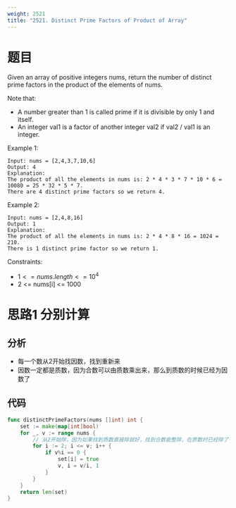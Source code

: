 ```yaml
---
weight: 2521
title: "2521. Distinct Prime Factors of Product of Array"
---
```


# 题目

Given an array of positive integers nums, return the number of distinct prime factors in the product of the elements of nums.

Note that:

- A number greater than 1 is called prime if it is divisible by only 1 and itself.
- An integer val1 is a factor of another integer val2 if val2 / val1 is an integer.

Example 1:

```
Input: nums = [2,4,3,7,10,6]
Output: 4
Explanation:
The product of all the elements in nums is: 2 * 4 * 3 * 7 * 10 * 6 = 10080 = 25 * 32 * 5 * 7.
There are 4 distinct prime factors so we return 4.
```

Example 2:

```
Input: nums = [2,4,8,16]
Output: 1
Explanation:
The product of all the elements in nums is: 2 * 4 * 8 * 16 = 1024 = 210.
There is 1 distinct prime factor so we return 1.
```

Constraints:

- $1 <= nums.length <= 10^4$
- 2 <= nums[i] <= 1000

# 思路1 分别计算

## 分析

- 每一个数从2开始找因数，找到重新来
- 因数一定都是质数，因为合数可以由质数乘出来，那么到质数的时候已经为因数了

## 代码

```go
func distinctPrimeFactors(nums []int) int {
	set := make(map[int]bool)
	for _, v := range nums {
		// 从2开始除，因为如果找到质数直接除就好，找到合数能整除，在质数时已经除了
		for i := 2; i <= v; i++ {
			if v%i == 0 {
				set[i] = true
				v, i = v/i, 1
			}
		}
	}
	return len(set)
}
```
